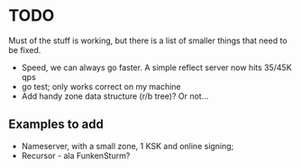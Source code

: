 # TODO

Must of the stuff is working, but there is a list of smaller things that
need to be fixed.

* Speed, we can always go faster. A simple reflect server now hits 35/45K qps
* go test; only works correct on my machine
* Add handy zone data structure (r/b tree)? Or not...

## Examples to add

* Nameserver, with a small zone, 1 KSK and online signing;
* Recursor - ala FunkenSturm?



